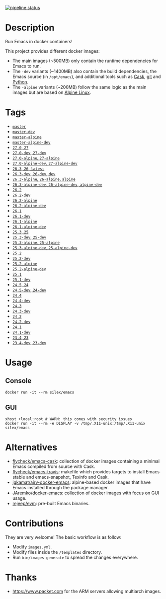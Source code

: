 [![pipeline status](https://gitlab.com/Silex777/docker-emacs/badges/master/pipeline.svg)](https://gitlab.com/Silex777/docker-emacs/-/commits/master)

# Description

Run Emacs in docker containers!

This project provides different docker images:

- The main images (~500MB) only contain the runtime dependencies for Emacs to run.
- The `-dev` variants (~1400MB) also contain the build dependencies, the Emacs source (in `/opt/emacs`), and additional
  tools such as [Cask](https://cask.readthedocs.io), [git](https://git-scm.com) and [Python](https://www.python.org).
- The `-alpine` variants (~200MB) follow the same logic as the main images but are based on
  [Alpine Linux](https://alpinelinux.org).

# Tags

- [`master`](https://github.com/Silex/docker-emacs/blob/master/master/ubuntu/18.04/Dockerfile)
- [`master-dev`](https://github.com/Silex/docker-emacs/blob/master/master/ubuntu/18.04/dev/Dockerfile)
- [`master-alpine`](https://github.com/Silex/docker-emacs/blob/master/master/alpine/3.9/Dockerfile)
- [`master-alpine-dev`](https://github.com/Silex/docker-emacs/blob/master/master/alpine/3.9/dev/Dockerfile)
- [`27.0`, `27`](https://github.com/Silex/docker-emacs/blob/master/27.0/ubuntu/18.04/Dockerfile)
- [`27.0-dev`, `27-dev`](https://github.com/Silex/docker-emacs/blob/master/27.0/ubuntu/18.04/dev/Dockerfile)
- [`27.0-alpine`, `27-alpine`](https://github.com/Silex/docker-emacs/blob/master/27.0/alpine/3.9/Dockerfile)
- [`27.0-alpine-dev`, `27-alpine-dev`](https://github.com/Silex/docker-emacs/blob/master/27.0/alpine/3.9/dev/Dockerfile)
- [`26.3`, `26`, `latest`](https://github.com/Silex/docker-emacs/blob/master/26.3/ubuntu/18.04/Dockerfile)
- [`26.3-dev`, `26-dev`, `dev`](https://github.com/Silex/docker-emacs/blob/master/26.3/ubuntu/18.04/dev/Dockerfile)
- [`26.3-alpine`, `26-alpine`, `alpine`](https://github.com/Silex/docker-emacs/blob/master/26.3/alpine/3.9/Dockerfile)
- [`26.3-alpine-dev`, `26-alpine-dev`, `alpine-dev`](https://github.com/Silex/docker-emacs/blob/master/26.3/alpine/3.9/dev/Dockerfile)
- [`26.2`](https://github.com/Silex/docker-emacs/blob/master/26.2/ubuntu/18.04/Dockerfile)
- [`26.2-dev`](https://github.com/Silex/docker-emacs/blob/master/26.2/ubuntu/18.04/dev/Dockerfile)
- [`26.2-alpine`](https://github.com/Silex/docker-emacs/blob/master/26.2/alpine/3.9/Dockerfile)
- [`26.2-alpine-dev`](https://github.com/Silex/docker-emacs/blob/master/26.2/alpine/3.9/dev/Dockerfile)
- [`26.1`](https://github.com/Silex/docker-emacs/blob/master/26.1/ubuntu/18.04/Dockerfile)
- [`26.1-dev`](https://github.com/Silex/docker-emacs/blob/master/26.1/ubuntu/18.04/dev/Dockerfile)
- [`26.1-alpine`](https://github.com/Silex/docker-emacs/blob/master/26.1/alpine/3.9/Dockerfile)
- [`26.1-alpine-dev`](https://github.com/Silex/docker-emacs/blob/master/26.1/alpine/3.9/dev/Dockerfile)
- [`25.3`, `25`](https://github.com/Silex/docker-emacs/blob/master/25.3/ubuntu/18.04/Dockerfile)
- [`25.3-dev`, `25-dev`](https://github.com/Silex/docker-emacs/blob/master/25.3/ubuntu/18.04/dev/Dockerfile)
- [`25.3-alpine`, `25-alpine`](https://github.com/Silex/docker-emacs/blob/master/25.3/alpine/3.9/Dockerfile)
- [`25.3-alpine-dev`, `25-alpine-dev`](https://github.com/Silex/docker-emacs/blob/master/25.3/alpine/3.9/dev/Dockerfile)
- [`25.2`](https://github.com/Silex/docker-emacs/blob/master/25.2/ubuntu/18.04/Dockerfile)
- [`25.2-dev`](https://github.com/Silex/docker-emacs/blob/master/25.2/ubuntu/18.04/dev/Dockerfile)
- [`25.2-alpine`](https://github.com/Silex/docker-emacs/blob/master/25.2/alpine/3.9/Dockerfile)
- [`25.2-alpine-dev`](https://github.com/Silex/docker-emacs/blob/master/25.2/alpine/3.9/dev/Dockerfile)
- [`25.1`](https://github.com/Silex/docker-emacs/blob/master/25.1/ubuntu/18.04/Dockerfile)
- [`25.1-dev`](https://github.com/Silex/docker-emacs/blob/master/25.1/ubuntu/18.04/dev/Dockerfile)
- [`24.5`, `24`](https://github.com/Silex/docker-emacs/blob/master/24.5/ubuntu/18.04/Dockerfile)
- [`24.5-dev`, `24-dev`](https://github.com/Silex/docker-emacs/blob/master/24.5/ubuntu/18.04/dev/Dockerfile)
- [`24.4`](https://github.com/Silex/docker-emacs/blob/master/24.4/ubuntu/14.04/Dockerfile)
- [`24.4-dev`](https://github.com/Silex/docker-emacs/blob/master/24.4/ubuntu/14.04/dev/Dockerfile)
- [`24.3`](https://github.com/Silex/docker-emacs/blob/master/24.3/ubuntu/14.04/Dockerfile)
- [`24.3-dev`](https://github.com/Silex/docker-emacs/blob/master/24.3/ubuntu/14.04/dev/Dockerfile)
- [`24.2`](https://github.com/Silex/docker-emacs/blob/master/24.2/ubuntu/14.04/Dockerfile)
- [`24.2-dev`](https://github.com/Silex/docker-emacs/blob/master/24.2/ubuntu/14.04/dev/Dockerfile)
- [`24.1`](https://github.com/Silex/docker-emacs/blob/master/24.1/ubuntu/14.04/Dockerfile)
- [`24.1-dev`](https://github.com/Silex/docker-emacs/blob/master/24.1/ubuntu/14.04/dev/Dockerfile)
- [`23.4`, `23`](https://github.com/Silex/docker-emacs/blob/master/23.4/ubuntu/14.04/bootstrap/Dockerfile)
- [`23.4-dev`, `23-dev`](https://github.com/Silex/docker-emacs/blob/master/23.4/ubuntu/14.04/bootstrap/dev/Dockerfile)

# Usage

## Console

``` shell
docker run -it --rm silex/emacs
```

## GUI

``` shell
xhost +local:root # WARN: this comes with security issues
docker run -it --rm -e DISPLAY -v /tmp/.X11-unix:/tmp/.X11-unix silex/emacs
```

# Alternatives

- [flycheck/emacs-cask](https://hub.docker.com/r/flycheck/emacs-cask): collection of docker images containing a
  minimal Emacs compiled from source with Cask.
- [flycheck/emacs-travis](https://github.com/flycheck/emacs-travis): makefile which provides targets to
  install Emacs stable and emacs-snapshot, Texinfo and Cask.
- [jgkamat/airy-docker-emacs](https://github.com/jgkamat/airy-docker-emacs): alpine-based docker images that have
  Emacs installed through the package manager.
- [JAremko/docker-emacs](https://github.com/JAremko/docker-emacs): collection of docker images with focus on GUI usage.
- [rejeep/evm](https://github.com/rejeep/evm): pre-built Emacs binaries.

# Contributions

They are very welcome! The basic workflow is as follow:

- Modify `images.yml`.
- Modify files inside the `/templates` directory.
- Run `bin/images generate` to spread the changes everywhere.

# Thanks

- https://www.packet.com for the ARM servers allowing multiarch images.
